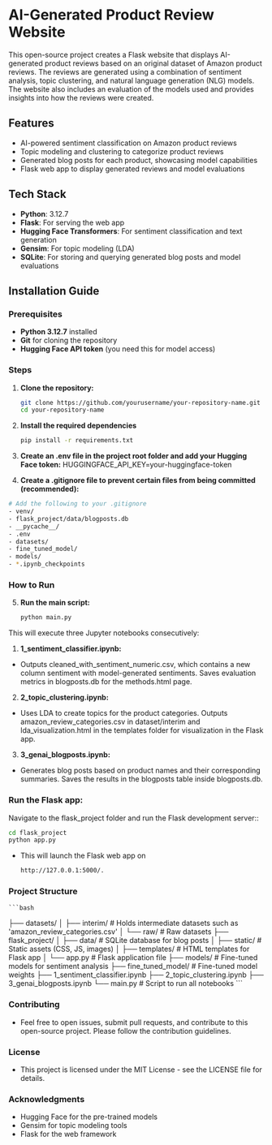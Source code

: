 # AI-Generated Product Review Website

This open-source project creates a Flask website that displays AI-generated product reviews based on an original dataset of Amazon product reviews. The reviews are generated using a combination of sentiment analysis, topic clustering, and natural language generation (NLG) models. The website also includes an evaluation of the models used and provides insights into how the reviews were created.

## Features

- AI-powered sentiment classification on Amazon product reviews
- Topic modeling and clustering to categorize product reviews
- Generated blog posts for each product, showcasing model capabilities
- Flask web app to display generated reviews and model evaluations

## Tech Stack

- **Python**: 3.12.7
- **Flask**: For serving the web app
- **Hugging Face Transformers**: For sentiment classification and text generation
- **Gensim**: For topic modeling (LDA)
- **SQLite**: For storing and querying generated blog posts and model evaluations

## Installation Guide

### Prerequisites
- **Python 3.12.7** installed
- **Git** for cloning the repository
- **Hugging Face API token** (you need this for model access)

### Steps

1. **Clone the repository:**

   ```bash
   git clone https://github.com/yourusername/your-repository-name.git
   cd your-repository-name

2. **Install the required dependencies**

    ```bash
    pip install -r requirements.txt
    ```
3. **Create an .env file in the project root folder and add your Hugging Face token:**
    HUGGINGFACE_API_KEY=your-huggingface-token

4. **Create a .gitignore file to prevent certain files from being committed (recommended):**

```bash
# Add the following to your .gitignore
- venv/
- flask_project/data/blogposts.db
- __pycache__/
- .env
- datasets/
- fine_tuned_model/
- models/
- *.ipynb_checkpoints
```

### How to Run

5. **Run the main script:**
    ```bash
    python main.py
    ```
This will execute three Jupyter notebooks consecutively:

1. **1_sentiment_classifier.ipynb:**
- Outputs cleaned_with_sentiment_numeric.csv, which contains a new column sentiment with model-generated sentiments. Saves evaluation metrics in blogposts.db for the methods.html page.
2. **2_topic_clustering.ipynb:**
- Uses LDA to create topics for the product categories. Outputs amazon_review_categories.csv in dataset/interim and lda_visualization.html in the templates folder for visualization in the Flask app.
3. **3_genai_blogposts.ipynb:**
- Generates blog posts based on product names and their corresponding summaries. Saves the results in the blogposts table inside blogposts.db.

### Run the Flask app:
Navigate to the flask_project folder and run the Flask development server::

```bash
cd flask_project
python app.py
```
- This will launch the Flask web app on 
    ```bash
    http://127.0.0.1:5000/.
    ```

### Project Structure
    ```bash

├── datasets/
│   ├── interim/         # Holds intermediate datasets such as 'amazon_review_categories.csv'
│   └── raw/             # Raw datasets
├── flask_project/
│   ├── data/            # SQLite database for blog posts
│   ├── static/          # Static assets (CSS, JS, images)
│   ├── templates/       # HTML templates for Flask app
│   └── app.py           # Flask application file
├── models/              # Fine-tuned models for sentiment analysis
├── fine_tuned_model/    # Fine-tuned model weights
├── 1_sentiment_classifier.ipynb
├── 2_topic_clustering.ipynb
├── 3_genai_blogposts.ipynb
└── main.py              # Script to run all notebooks
    ```
### Contributing
- Feel free to open issues, submit pull requests, and contribute to this open-source project. Please follow the contribution guidelines.

### License
- This project is licensed under the MIT License - see the LICENSE file for details.

### Acknowledgments
- Hugging Face for the pre-trained models
- Gensim for topic modeling tools
- Flask for the web framework